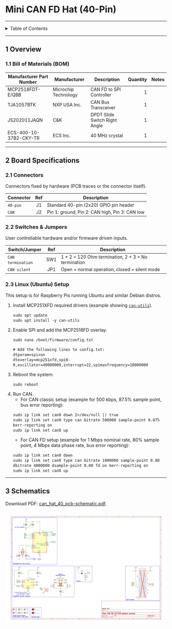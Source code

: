 # Mini CAN FD Hat (40-Pin)

---

<details markdown="1">
  <summary>Table of Contents</summary>

<!-- TOC -->
* [Mini CAN FD Hat (40-Pin)](#mini-can-fd-hat-40-pin)
  * [1 Overview](#1-overview)
    * [1.1 Bill of Materials (BOM)](#11-bill-of-materials-bom)
  * [2 Board Specifications](#2-board-specifications)
    * [2.1 Connectors](#21-connectors)
    * [2.2 Switches & Jumpers](#22-switches--jumpers)
    * [2.3 Linux (Ubuntu) Setup](#23-linux-ubuntu-setup)
  * [3 Schematics](#3-schematics)
<!-- TOC -->

</details>

---

## 1 Overview

### 1.1 Bill of Materials (BOM)

| Manufacturer Part Number | Manufacturer         | Description                   | Quantity | Notes |
|--------------------------|----------------------|-------------------------------|---------:|-------|
| MCP2518FDT-E/QBB         | Microchip Technology | CAN FD to SPI Controller      |        1 |       |
| TJA1057BTK               | NXP USA Inc.         | CAN Bus Transceiver           |        1 |       |
| JS202011JAQN             | C&K                  | DPDT Slide Switch Right Angle |        1 |       |
| ECS-400-10-37B2-CKY-TR   | ECS Inc.             | 40 MHz crystal                |        1 |       |

---

## 2 Board Specifications

### 2.1 Connectors

Connectors fixed by hardware (PCB traces or the connector itself).

| Connector | Ref | Description                                    |
|-----------|:---:|------------------------------------------------|
| `40-pin`  | J1  | Standard 40-pin (2x20) GPIO pin header         |
| `CAN`     | J2  | Pin 1: ground, Pin 2: CAN high, Pin 3: CAN low |

### 2.2 Switches & Jumpers

User controllable hardware and/or firmware driven inputs.

| Switch/Jumper     | Ref | Description                                         |
|-------------------|:---:|-----------------------------------------------------|
| `CAN termination` | SW1 | 1 + 2 = 120 Ohm termination, 2 + 3 = No termination |
| `CAN silent`      | JP1 | Open = normal operation, closed = silent mode       |

### 2.3 Linux (Ubuntu) Setup

This setup is for Raspberry Pis running Ubuntu and similar Debian distros.

1. Install MCP251XFD required drivers (example showing [
   `can-utils`](https://github.com/linux-can/can-utils)).
   ```shell
   sudo apt update
   sudo apt install -y can-utils
   ```
2. Enable SPI and add the MCP2518FD overlay.
   ```shell
   sudo nano /boot/firmware/config.txt
   ```
   ```shell
   # Add the following lines to config.txt:
   dtparam=spi=on
   dtoverlay=mcp251xfd,spi0-0,oscillator=40000000,interrupt=22,spimaxfrequency=10000000
   ```
3. Reboot the system.
   ```shell
   sudo reboot
   ```
4. Run CAN.
    - For CAN classic setup (example for 500 kbps, 87.5% sample point, bus error
      reporting):
   ```shell
   sudo ip link set can0 down 2>/dev/null || true
   sudo ip link set can0 type can bitrate 500000 sample-point 0.875 berr-reporting on
   sudo ip link set can0 up
   ```
    - For CAN FD setup (example for 1 Mbps nominal rate, 80% sample point, 4
      Mbps data phase rate, bus error reporting):
   ```shell
   sudo ip link set can0 down
   sudo ip link set can0 type can bitrate 1000000 sample-point 0.80 dbitrate 4000000 dsample-point 0.80 fd on berr-reporting on
   sudo ip link set can0 up
   ```

---

## 3 Schematics

Download PDF: [can_hat_40_pcb-schematic.pdf](docs/can_hat_40_pcb-schematic.pdf).

![can_hat_40_pcb-schematic-1.png](docs/can_hat_40_pcb-schematic/can_hat_40_pcb-schematic-1.png)
